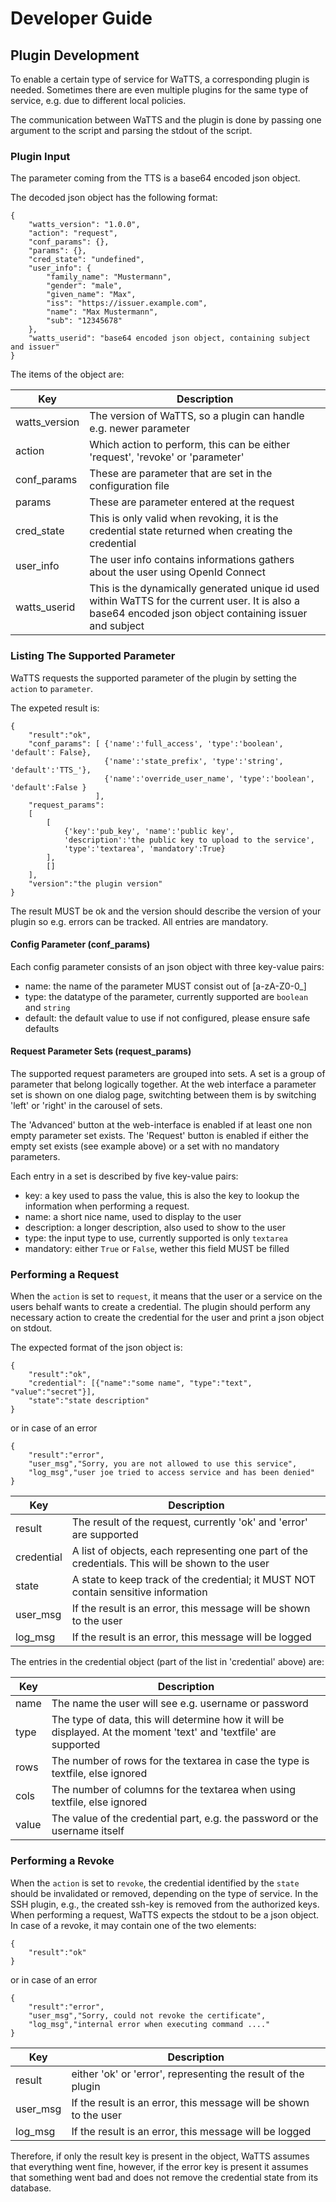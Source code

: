 # Developer Guide
## Plugin Development
To enable a certain type of service for WaTTS, a corresponding plugin is
needed.  Sometimes there are even multiple plugins for the same type of service,
e.g. due to different local policies.

The communication between WaTTS and the plugin is done by passing one argument
to the script and parsing the stdout of the script.

### Plugin Input
The parameter coming from the TTS is a base64 encoded json object.

The decoded json object has the following format:
```
{
    "watts_version": "1.0.0",
    "action": "request",
    "conf_params": {},
    "params": {},
    "cred_state": "undefined",
    "user_info": {
        "family_name": "Mustermann",
        "gender": "male",
        "given_name": "Max",
        "iss": "https://issuer.example.com",
        "name": "Max Mustermann",
        "sub": "12345678"
    },
    "watts_userid": "base64 encoded json object, containing subject and issuer"
}
```
The items of the object are:

| Key        | Description |
|----|----|
| watts_version | The version of WaTTS, so a plugin can handle e.g. newer parameter |
| action | Which action to perform, this can be either 'request', 'revoke' or 'parameter' |
| conf_params| These are parameter that are set in the configuration file |
| params |  These are parameter entered at the request |
| cred_state | This is only valid when revoking, it is the credential state returned when creating the credential |
| user_info  | The user info contains informations gathers about the user using OpenId Connect |
| watts_userid | This is the dynamically generated unique id used within WaTTS for the current user. It is also a base64 encoded json object containing issuer and subject |

### Listing The Supported Parameter
WaTTS requests the supported parameter of the plugin by setting the `action` to `parameter`.

The expeted result is:
```
{
    "result":"ok",
    "conf_params": [ {'name':'full_access', 'type':'boolean', 'default': False},
                     {'name':'state_prefix', 'type':'string', 'default':'TTS_'},
                     {'name':'override_user_name', 'type':'boolean', 'default':False }
                   ],
    "request_params":
    [
        [
            {'key':'pub_key', 'name':'public key',
            'description':'the public key to upload to the service',
            'type':'textarea', 'mandatory':True}
        ],
        []
    ],
    "version":"the plugin version"
}
```
The result MUST be ok and the version should describe the version of your plugin so e.g. errors
can be tracked. All entries are mandatory.

#### Config Parameter (conf_params)
Each config parameter consists of an json object with three key-value pairs:
 - name: the name of the parameter MUST consist out of [a-zA-Z0-0_]
 - type: the datatype of the parameter, currently supported are `boolean` and `string`
 - default: the default value to use if not configured, please ensure safe defaults

#### Request Parameter Sets (request_params)
The supported request parameters are grouped into sets. A set is a group of parameter that
belong logically together.
At the web interface a parameter set is shown on one dialog page, switchting between them is
by switching 'left' or 'right' in the carousel of sets.

The 'Advanced' button at the web-interface is enabled if at least one non empty parameter
set exists. The 'Request' button is enabled if either the empty set exists (see example above)
or a set with no mandatory parameters.

Each entry in a set is described by five key-value pairs:
- key: a key used to pass the value, this is also the key to lookup the information when performing a request.
- name: a short nice name, used to display to the user
- description: a longer description, also used to show to the user
- type: the input type to use, currently supported is only `textarea`
- mandatory: either `True` or `False`, wether this field MUST be filled


### Performing a Request
When the `action` is set to `request`, it means that the user or a service on the
users behalf wants to create a credential.
The plugin should perform any necessary action to create the credential for the user and print
a json object on stdout.

The expected format of the json object is:
```
{
	"result":"ok",
	"credential": [{"name":"some name", "type":"text", "value":"secret"}],
	"state":"state description"
}
```
or in case of an error
```
{
	"result":"error",
    "user_msg","Sorry, you are not allowed to use this service",
    "log_msg","user joe tried to access service and has been denied"
}
```


| Key        | Description                                                                                    |
|------------|------------------------------------------------------------------------------------------------|
| result | The result of the request, currently 'ok' and 'error' are supported |
| credential | A list of objects, each representing one part of the credentials. This will be shown to the user |
| state      | A state to keep track of the credential; it MUST NOT contain sensitive information              |
| user_msg  | If the result is an error, this message will be shown to the user        |
| log_msg  | If the result is an error, this message will be logged        |


The entries in the credential object (part of the list in 'credential' above) are:

| Key   | Description                                                                                                       |
|-------|-------------------------------------------------------------------------------------------------------------------|
| name  | The name the user will see e.g. username or password                                                              |
| type  | The type of data, this will determine how it will be displayed. At the moment 'text' and 'textfile' are supported |
| rows  | The number of rows for the textarea in case the type is textfile, else ignored                                        |
| cols  | The number of columns for the textarea when using textfile, else ignored                                          |
| value | The value of the credential part, e.g. the password or the username itself                                         |


### Performing a Revoke
When the `action` is set to `revoke`, the credential identified by the `state` should be invalidated
or removed, depending on the type of service. In the SSH plugin, e.g., the created ssh-key is
removed from the authorized keys.
When performing a request, WaTTS expects the stdout to be a json object. In case of a revoke, it may contain
one of the two elements:
```
{
	"result":"ok"
}
```
or in case of an error
```
{
	"result":"error",
    "user_msg","Sorry, could not revoke the certificate",
    "log_msg","internal error when executing command ...."
}
```
| Key    | Description                                                             |
|--------|-------------------------------------------------------------------------|
| result | either 'ok' or 'error', representing the result of the plugin           |
| user_msg  | If the result is an error, this message will be shown to the user        |
| log_msg  | If the result is an error, this message will be logged        |


Therefore, if only the result key is present in the object, WaTTS assumes that
everything went fine, however, if the error key is present it assumes that
something went bad and does not remove the credential state from its database.
